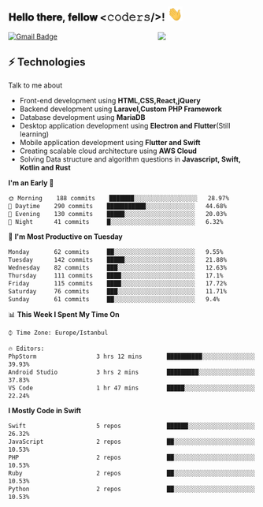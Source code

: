 <h2> 𝐇𝐞𝐥𝐥𝐨 𝐭𝐡𝐞𝐫𝐞, 𝐟𝐞𝐥𝐥𝐨𝐰 <𝚌𝚘𝚍𝚎𝚛𝚜/>! <img src="https://raw.githubusercontent.com/ABSphreak/ABSphreak/master/gifs/Hi.gif" width="30px"></h2>

<img align='right' src='https://user-images.githubusercontent.com/5713670/87202985-820dcb80-c2b6-11ea-9f56-7ec461c497c3.gif' width='200"'>

[![Gmail Badge](https://img.shields.io/badge/-osein.wtr@gmail.com-c14438?style=flat-square&logo=Gmail&logoColor=white&link=mailto:osein.wtr@gmail.com)](mailto:osein.wtr@gmail.com)


## ⚡ Technologies
Talk to me about
- Front-end development using **HTML,CSS,React,jQuery**
- Backend development using **Laravel,Custom PHP Framework**
- Database development using **MariaDB**
- Desktop application development using **Electron and Flutter**(Still learning)
- Mobile application development using **Flutter and Swift**
- Creating scalable cloud architecture using **AWS Cloud**
- Solving Data structure and algorithm questions in **Javascript, Swift, Kotlin and Rust**

<!--## Hello World!! 🤔
- 💬 Ask me about anything an everything.
- 📫 Read my blogs: [Harsh Blog](https://harshblog.xyz)
- 🎯 Portfolio site: [Portfolio](https://harshkumarkhatri.github.io/Portfolio-Site/index.html)
- 🔔 Subscribe:- [Harsh Kumar Khatri](https://www.youtube.com/channel/UCKNtMU9M559bmXxKoT6YeJw)
- ⚡ Fun fact: Internet users blink less than usual.-->

<!--START_SECTION:waka-->
**I'm an Early 🐤** 

```text
🌞 Morning    188 commits    ███████░░░░░░░░░░░░░░░░░░   28.97% 
🌆 Daytime    290 commits    ███████████░░░░░░░░░░░░░░   44.68% 
🌃 Evening    130 commits    █████░░░░░░░░░░░░░░░░░░░░   20.03% 
🌙 Night      41 commits     █░░░░░░░░░░░░░░░░░░░░░░░░   6.32%

```
📅 **I'm Most Productive on Tuesday** 

```text
Monday       62 commits     ██░░░░░░░░░░░░░░░░░░░░░░░   9.55% 
Tuesday      142 commits    █████░░░░░░░░░░░░░░░░░░░░   21.88% 
Wednesday    82 commits     ███░░░░░░░░░░░░░░░░░░░░░░   12.63% 
Thursday     111 commits    ████░░░░░░░░░░░░░░░░░░░░░   17.1% 
Friday       115 commits    ████░░░░░░░░░░░░░░░░░░░░░   17.72% 
Saturday     76 commits     ███░░░░░░░░░░░░░░░░░░░░░░   11.71% 
Sunday       61 commits     ██░░░░░░░░░░░░░░░░░░░░░░░   9.4%

```


📊 **This Week I Spent My Time On** 

```text
⌚︎ Time Zone: Europe/Istanbul

🔥 Editors: 
PhpStorm                 3 hrs 12 mins       ██████████░░░░░░░░░░░░░░░   39.93% 
Android Studio           3 hrs 2 mins        █████████░░░░░░░░░░░░░░░░   37.83% 
VS Code                  1 hr 47 mins        █████░░░░░░░░░░░░░░░░░░░░   22.24%

```

**I Mostly Code in Swift** 

```text
Swift                    5 repos             ██████░░░░░░░░░░░░░░░░░░░   26.32% 
JavaScript               2 repos             ██░░░░░░░░░░░░░░░░░░░░░░░   10.53% 
PHP                      2 repos             ██░░░░░░░░░░░░░░░░░░░░░░░   10.53% 
Ruby                     2 repos             ██░░░░░░░░░░░░░░░░░░░░░░░   10.53% 
Python                   2 repos             ██░░░░░░░░░░░░░░░░░░░░░░░   10.53%

```



<!--END_SECTION:waka-->

